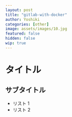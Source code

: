 ```yaml
---
layout: post
title: "gitlab-with-docker"
author: Yoshiki
categories: [other]
image: assets/images/10.jpg
featured: false
hidden: false
wip: true
---
```


# タイトル

## サブタイトル

- リスト 1
- リスト 2
